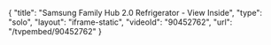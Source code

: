 {
    "title": "Samsung Family Hub 2.0 Refrigerator - View Inside",
    "type": "solo",
    "layout": "iframe-static",
    "videoId": "90452762",
    "url": "\/tvpembed\/90452762"
}